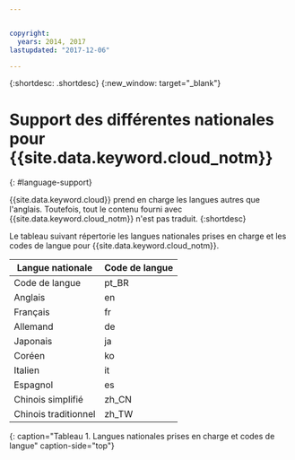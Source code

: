 ```yaml
---


copyright:
  years: 2014, 2017
lastupdated: "2017-12-06"

---
```


{:shortdesc: .shortdesc}
{:new_window: target="_blank"}

# Support des différentes nationales pour {{site.data.keyword.cloud_notm}}
{: #language-support}

{{site.data.keyword.cloud}} prend en charge les langues autres que l'anglais. Toutefois, tout le contenu fourni avec {{site.data.keyword.cloud_notm}} n'est pas traduit.
{:shortdesc}

Le tableau suivant répertorie les langues nationales prises en charge et les codes de langue pour {{site.data.keyword.cloud_notm}}.

| Langue nationale| Code de langue|
|----------|---------|
| Code de langue| pt_BR | 
| Anglais | en |
| Français | fr |
| Allemand | de |
| Japonais | ja |
| Coréen| ko |
| Italien | it |
| Espagnol | es |
| Chinois simplifié | zh_CN | 
| Chinois traditionnel | zh_TW |
{: caption="Tableau 1. Langues nationales prises en charge et codes de langue" caption-side="top"} 
